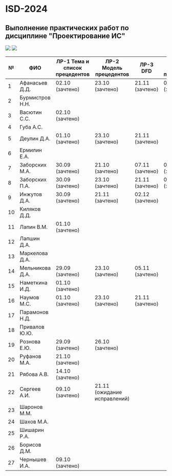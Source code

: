 # ISD-2024
## Выполнение практических работ по дисциплине "Проектирование ИС"

<img src="https://img.shields.io/github/commit-activity/m/unn-iasr/ISD-2024?color=lime&style=for-the-badge">
<img src="https://img.shields.io/github/last-commit/unn-iasr/ISD-2024?color=darkgreen&style=for-the-badge">

|№ |  ФИО | ЛР-1 Тема и список прецедентов | ЛР-2 Модель прецедентов | ЛР-3 DFD | ЛР-4 Модель процессов | ЛР-5 Модели данных | ЛР-6 Техническое задание | КР Результирующий документ | 
| -- | ------ |  ----- |  ----- |  ----- |  ----- |  ----- |  ----- |  ----- | 
| 1 | Афанасьев Д.Д. | 02.10 (зачтено)  | 23.10 (зачтено)  | 21.11 (зачтено)  | 02.12 (зачтено)  |      |      | 23.09 (тема утверждена)  | 
| 2 | Бурмистров Н.Н. |      |      |      |      |      |      |      | 
| 3 | Васютин С.С. | 02.10 (зачтено)  |      |      |      |      |      | 30.09 (тема утверждена)  | 
| 4 | Губа А.С. |      |      |      |      |      |      |      | 
| 5 | Деулин Д.А. | 01.10 (зачтено)  | 23.10 (зачтено)  | 21.11 (зачтено)  |      |      |      | 23.09 (тема утверждена)  | 
| 6 | Ермилин Е.А. |      |      |      |      |      |      |      | 
| 7 | Заборских М.А. | 30.09 (зачтено)  | 21.10 (зачтено)  | 07.11 (зачтено)  | 02.12 (зачтено)  |      |      | 23.09 (тема утверждена)  | 
| 8 | Заборских П.А. | 30.09 (зачтено)  | 23.10 (зачтено)  | 21.11 (зачтено)  | 02.12 (зачтено)  |      |      | 23.09 (тема утверждена)  | 
| 9 | Инжутов Д.А. | 30.09 (зачтено)  | 21.11 (зачтено)  | 02.12 (зачтено)  |      |      |      | 23.09 (тема утверждена)  | 
| 10 | Киляков Д.Д. |      |      |      |      |      |      |      | 
| 11 | Лапин В.М. | 01.10 (зачтено)  |      |      |      |      |      | 23.09 (тема утверждена)  | 
| 12 | Лапшин Д.А. |      |      |      |      |      |      |      | 
| 13 | Маркелова Д.А. |      |      |      |      |      |      |      | 
| 14 | Мельникова Д.А. | 29.09 (зачтено)  | 23.10 (зачтено)  | 05.11 (зачтено)  |      |      |      | 23.09 (тема утверждена)  | 
| 15 | Наметкина И.Д. | 01.10 (зачтено)  |      |      |      |      |      | 23.09 (тема утверждена)  | 
| 16 | Наумов М.С. | 01.10 (зачтено)  | 23.10 (зачтено)  | 21.11 (зачтено)  |      |      |      | 23.09 (тема утверждена)  | 
| 17 | Парамонов Н.Д. |      |      |      |      |      |      |      | 
| 18 | Привалов Ю.Ю. |      |      |      |      |      |      |      | 
| 19 | Рознова Е.Ю. | 29.09 (зачтено)  | 26.10 (зачтено)  |      |      |      |      | 23.09 (тема утверждена)  | 
| 20 | Руфанов М.А. | 21.10 (зачтено)  |      |      |      |      |      | 01.10 (тема утверждена)  | 
| 21 | Рябова А.В. | 14.10 (зачтено)  |      |      |      |      |      | 11.10 (тема утверждена)  | 
| 22 | Сергеев А.И. | 09.10 (зачтено)  | 21.11 (ожидание исправлений)  |      |      |      |      | 06.10 (тема утверждена)  | 
| 23 | Шаронов М.М. |      |      |      |      |      |      |      | 
| 24 | Шахов М.А. |      |      |      |      |      |      |      | 
| 25 | Шишарин Р.А. |      |      |      |      |      |      |      | 
| 26 | Борисов Д.М. |      |      |      |      |      |      |      | 
| 27 | Чернышев И.А. | 09.10 (зачтено)  |      |      |      |      |      | 06.10 (тема утверждена)  | 
